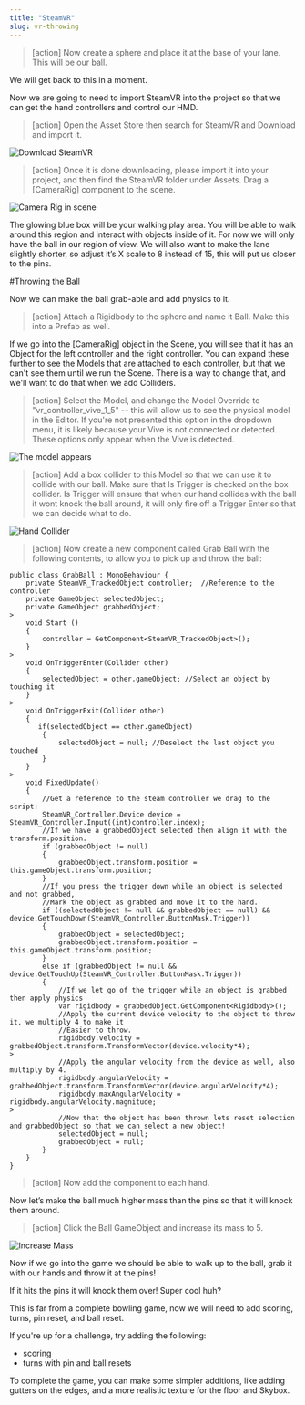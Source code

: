 ```yaml
---
title: "SteamVR"
slug: vr-throwing
---
```


> [action]
>Now create a sphere and place it at the base of your lane. This will be our ball.

We will get back to this in a moment.

Now we are going to need to import SteamVR into the project so that we can get the hand controllers and control our HMD.

> [action]
>Open the Asset Store then search for SteamVR and Download and import it.

![Download SteamVR](assets/Capture9.png)

<!-- -->

> [action]
>Once it is done downloading, please import it into your project, and then find the SteamVR folder under Assets. Drag a [CameraRig] component to the scene.

![Camera Rig in scene](assets/Capture11.png)

The glowing blue box will be your walking play area. You will be able to walk around this region and interact with objects inside of it. For now we will only have the ball in our region of view. We will also want to make the lane slightly shorter, so adjust it’s X scale to 8 instead of 15, this will put us closer to the pins.

#Throwing the Ball

Now we can make the ball grab-able and add physics to it.

> [action]
>Attach a Rigidbody to the sphere and name it Ball. Make this into a Prefab as well.

If we go into the [CameraRig] object in the Scene, you will see that it has an Object for the left controller and the right controller. You can expand these further to see the Models that are attached to each controller, but that we can't see them until we run the Scene. There is a way to change that, and we'll want to do that when we add Colliders.

> [action]
Select the Model, and change the Model Override to "vr_controller_vive_1_5" -- this will allow us to see the physical model in the Editor. If you're not presented this option in the dropdown menu, it is likely because your Vive is not connected or detected. These options only appear when the Vive is detected.

![The model appears](assets/Capture105.png)

> [action]
Add a box collider to this Model so that we can use it to collide with our ball. Make sure that Is Trigger is checked on the box collider. Is Trigger will ensure that when our hand collides with the ball it wont knock the ball around, it will only fire off a Trigger Enter so that we can decide what to do.

![Hand Collider](assets/Capture10c.png)

> [action]
Now create a new component called Grab Ball with the following contents, to allow you to pick up and throw the ball:
>
```
public class GrabBall : MonoBehaviour {
    private SteamVR_TrackedObject controller;  //Reference to the controller
    private GameObject selectedObject;
    private GameObject grabbedObject;
>
    void Start ()
    {
        controller = GetComponent<SteamVR_TrackedObject>();
    }
>
    void OnTriggerEnter(Collider other)
    {
        selectedObject = other.gameObject; //Select an object by touching it
    }
>
    void OnTriggerExit(Collider other)
    {
       if(selectedObject == other.gameObject)
        {
            selectedObject = null; //Deselect the last object you touched
        }
    }
>
    void FixedUpdate()
    {
        //Get a reference to the steam controller we drag to the script:
        SteamVR_Controller.Device device = SteamVR_Controller.Input((int)controller.index);
        //If we have a grabbedObject selected then align it with the transform.position.
        if (grabbedObject != null)
        {
            grabbedObject.transform.position = this.gameObject.transform.position;
        }
        //If you press the trigger down while an object is selected and not grabbed,
        //Mark the object as grabbed and move it to the hand.
        if ((selectedObject != null && grabbedObject == null) && device.GetTouchDown(SteamVR_Controller.ButtonMask.Trigger))
        {
            grabbedObject = selectedObject;
            grabbedObject.transform.position = this.gameObject.transform.position;
        }
        else if (grabbedObject != null && device.GetTouchUp(SteamVR_Controller.ButtonMask.Trigger))
        {
            //If we let go of the trigger while an object is grabbed then apply physics
            var rigidbody = grabbedObject.GetComponent<Rigidbody>();
            //Apply the current device velocity to the object to throw it, we multiply 4 to make it
            //Easier to throw.
            rigidbody.velocity = grabbedObject.transform.TransformVector(device.velocity*4);
>
            //Apply the angular velocity from the device as well, also multiply by 4.
            rigidbody.angularVelocity = grabbedObject.transform.TransformVector(device.angularVelocity*4);
            rigidbody.maxAngularVelocity = rigidbody.angularVelocity.magnitude;
>
            //Now that the object has been thrown lets reset selection and grabbedObject so that we can select a new object!
            selectedObject = null;
            grabbedObject = null;
        }
    }
}
```

<!-- -->

> [action]
>Now add the component to each hand.

<!-- -->

Now let’s make the ball much higher mass than the pins so that it will knock them around.

> [action]
Click the Ball GameObject and increase its mass to 5.

![Increase Mass](assets/Capture12.png)

Now if we go into the game we should be able to walk up to the ball, grab it with our hands and throw it at the pins!

If it hits the pins it will knock them over!  Super cool huh?

This is far from a complete bowling game, now we will need to add scoring, turns, pin reset, and ball reset.

If you're up for a challenge, try adding the following:

- scoring
- turns with pin and ball resets

To complete the game, you can make some simpler additions, like adding gutters on the edges, and a more realistic texture for the floor and Skybox.
